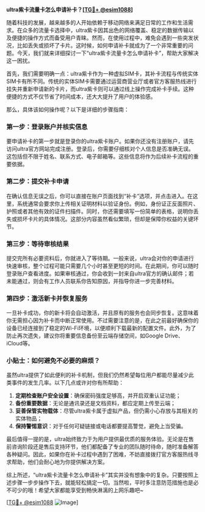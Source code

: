 **ultra紫卡流量卡怎么申请补卡？[[TG💪+ @esim1088](https://t.me/s/esim1088)]**

随着科技的发展，越来越多的人开始依赖于移动网络来满足日常的工作和生活需求。在众多的流量卡选择中，ultra紫卡因其出色的网络覆盖、稳定的数据传输以及便捷的操作方式而备受用户青睐。然而，在使用过程中，难免会遇到一些突发状况，比如丢失或损坏了卡片。这时候，如何申请补卡就成为了一个非常重要的问题。今天，我们就来详细探讨一下“ultra紫卡流量卡怎么申请补卡”，帮助大家解决这一困扰。

首先，我们需要明确一点：ultra紫卡作为一种虚拟SIM卡，其补卡流程与传统实体SIM卡有所不同。传统的实体SIM卡需要通过运营商营业厅或者官方客服热线进行挂失并重新申请新的卡片，而ultra紫卡则可以通过线上操作完成补卡手续。这种便捷的方式不仅节省了时间成本，还大大提升了用户的体验感。

那么，具体该如何操作呢？以下是详细的步骤指南：

### 第一步：登录账户并核实信息

要申请补卡的第一步就是登录你的ultra紫卡账户。如果你还没有注册账户，请先访问ultra官方网站完成注册。登录后，你需要仔细核对个人信息是否准确无误。这包括但不限于姓名、联系方式、电子邮箱等。这些信息将作为后续补卡流程的重要依据。

### 第二步：提交补卡申请

在确认信息无误之后，你可以直接在账户页面找到“补卡”选项，并点击进入。在这里，系统通常会要求你上传相关证明材料以验证身份。例如，身份证正反面照片、护照或者其他有效的证件扫描件。同时，你还需要填写一份简单的表格，说明你丢失或损坏卡片的具体情况。这部分内容虽然看似繁琐，但却是保障你权益的关键环节。

### 第三步：等待审核结果

提交完所有必要资料后，你就进入了等待期。一般来说，ultra会对你的申请进行快速审核，整个过程可能只需要几个小时甚至更短的时间。在此期间，你可以随时登录账户查看进度。如果审核通过，你会收到一封来自ultra官方的确认邮件；若未能通过，则会有工作人员联系你告知原因，并指导你进一步完善材料。

### 第四步：激活新卡并恢复服务

一旦补卡成功，你的新卡将会自动激活，并且原有的服务也会同步恢复。这意味着你无需担心因为补卡而中断正常使用。不过需要注意的是，在此之前最好确保你的设备已经连接到了稳定的Wi-Fi环境，以便顺利下载最新的配置文件。此外，为了防止再次遗失，建议你将重要信息备份至云端存储空间，如Google Drive、iCloud等。

### 小贴士：如何避免不必要的麻烦？

虽然ultra提供了如此便利的补卡机制，但我们仍然希望每位用户都能尽量减少此类事件的发生几率。以下几点或许对你有所帮助：

1. **定期检查账户安全设置**：确保密码强度足够高，并开启双重认证功能；
2. **备份重要数据**：无论是通讯录还是文档资料，都应定期上传至云端；
3. **妥善保管实物载体**：尽管ultra紫卡属于虚拟产品，但仍需小心存放与其相关的实体物品；
4. **保持警惕意识**：对于任何可疑链接或电话都要提高警觉，避免上当受骗。

最后值得一提的是，ultra始终致力于为用户提供最优质的服务体验。无论是在售前咨询阶段还是售后支持环节，他们都配备了专业的团队随时待命，随时准备解答各种疑问。因此，如果你在补卡过程中遇到了困难，不妨直接拨打官方客服热线寻求帮助，他们会耐心地为你提供解决方案。

综上所述，“ultra紫卡流量卡怎么申请补卡”其实并没有想象中的复杂。只要按照上述步骤一步步操作下去，就能轻松搞定一切。当然啦，平时多注意防范措施也是必不可少的哦！希望大家都能享受到畅快淋漓的上网乐趣吧~

[[TG💪+ @esim1088](https://t.me/s/esim1088) ![Image](https://i.postimg.cc/4NQfJmqS/Snipaste-2025-05-13-00-14-12.png)]